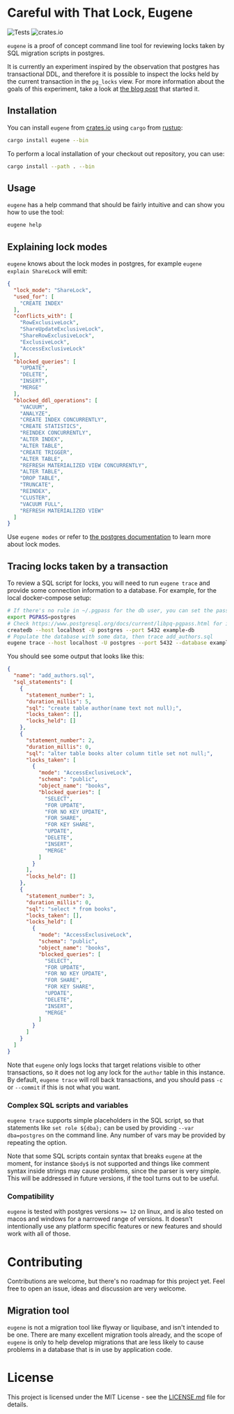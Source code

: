 # Careful with That Lock, Eugene

![Tests](https://github.com/kaaveland/eugene/actions/workflows/run_tests.yml/badge.svg?branch=main)
![crates.io](https://github.com/kaaveland/eugene/actions/workflows/release_to_crates_io_from_main.yml/badge.svg?branch=main)

`eugene` is a proof of concept command line tool for reviewing locks taken by SQL
migration scripts in postgres. 

It is currently an experiment inspired by the 
observation that postgres has transactional DDL, and therefore it is possible to
inspect the locks held by the current transaction in the `pg_locks` view. For more
information about the goals of this experiment, take a look at 
[the blog post](https://kaveland.no/careful-with-that-lock-eugene.html) that started it.

## Installation

You can install `eugene` from [crates.io](https://crates.io/crates/eugene) using `cargo` from [rustup](https://rustup.rs/):

```bash
cargo install eugene --bin
```

To perform a local installation of your checkout out repository, you can use:

```bash
cargo install --path . --bin
```

## Usage

`eugene` has a help command that should be fairly intuitive and can show you how to use the tool:

```bash
eugene help
```

## Explaining lock modes

`eugene` knows about the lock modes in postgres, for example `eugene explain ShareLock` will emit:

```json
{
  "lock_mode": "ShareLock",
  "used_for": [
    "CREATE INDEX"
  ],
  "conflicts_with": [
    "RowExclusiveLock",
    "ShareUpdateExclusiveLock",
    "ShareRowExclusiveLock",
    "ExclusiveLock",
    "AccessExclusiveLock"
  ],
  "blocked_queries": [
    "UPDATE",
    "DELETE",
    "INSERT",
    "MERGE"
  ],
  "blocked_ddl_operations": [
    "VACUUM",
    "ANALYZE",
    "CREATE INDEX CONCURRENTLY",
    "CREATE STATISTICS",
    "REINDEX CONCURRENTLY",
    "ALTER INDEX",
    "ALTER TABLE",
    "CREATE TRIGGER",
    "ALTER TABLE",
    "REFRESH MATERIALIZED VIEW CONCURRENTLY",
    "ALTER TABLE",
    "DROP TABLE",
    "TRUNCATE",
    "REINDEX",
    "CLUSTER",
    "VACUUM FULL",
    "REFRESH MATERIALIZED VIEW"
  ]
}
```

Use `eugene modes` or refer to [the postgres documentation](https://www.postgresql.org/docs/current/explicit-locking.html) 
to learn more about lock modes.

## Tracing locks taken by a transaction

To review a SQL script for locks, you will need to run `eugene trace` and provide some
connection information to a database. For example, for the local docker-compose setup:

```bash
# If there's no rule in ~/.pgpass for the db user, you can set the password like this:
export PGPASS=postgres 
# Check https://www.postgresql.org/docs/current/libpq-pgpass.html for information about .pgpass
createdb --host localhost -U postgres --port 5432 example-db
# Populate the database with some data, then trace add_authors.sql
eugene trace --host localhost -U postgres --port 5432 --database example-db add_authors.sql
```

You should see some output that looks like this:

```json
{
  "name": "add_authors.sql",
  "sql_statements": [
    {
      "statement_number": 1,
      "duration_millis": 5,
      "sql": "create table author(name text not null);",
      "locks_taken": [],
      "locks_held": []
    },
    {
      "statement_number": 2,
      "duration_millis": 0,
      "sql": "alter table books alter column title set not null;",
      "locks_taken": [
        {
          "mode": "AccessExclusiveLock",
          "schema": "public",
          "object_name": "books",
          "blocked_queries": [
            "SELECT",
            "FOR UPDATE",
            "FOR NO KEY UPDATE",
            "FOR SHARE",
            "FOR KEY SHARE",
            "UPDATE",
            "DELETE",
            "INSERT",
            "MERGE"
          ]
        }
      ],
      "locks_held": []
    },
    {
      "statement_number": 3,
      "duration_millis": 0,
      "sql": "select * from books",
      "locks_taken": [],
      "locks_held": [
        {
          "mode": "AccessExclusiveLock",
          "schema": "public",
          "object_name": "books",
          "blocked_queries": [
            "SELECT",
            "FOR UPDATE",
            "FOR NO KEY UPDATE",
            "FOR SHARE",
            "FOR KEY SHARE",
            "UPDATE",
            "DELETE",
            "INSERT",
            "MERGE"
          ]
        }
      ]
    }
  ]
}
```

Note that `eugene` only logs locks that target relations visible to other transactions, so it does 
not log any lock for the `author` table in this instance. By default, `eugene trace` will roll back 
transactions, and you should pass `-c` or `--commit` if this is not what you want.


### Complex SQL scripts and variables

`eugene trace` supports simple placeholders in the SQL script, so that statements like 
`set role ${dba};` can be used by providing `--var dba=postgres` on the command line. Any
number of vars may be provided by repeating the option.

Note that some SQL scripts contain syntax that breaks `eugene` at the moment, for instance
`$body$` is not supported and things like comment syntax inside strings may cause problems,
since the parser is very simple. This will be addressed in future versions, if the tool turns
out to be useful.


### Compatibility

`eugene` is tested with postgres versions `>= 12` on linux, and is
also tested on macos and windows for a narrowed range of versions. 
It doesn't intentionally use any platform specific features or new
features and should work with all of those.


# Contributing

Contributions are welcome, but there's no roadmap for this project yet. Feel free to open an issue,
ideas and discussion are very welcome. 

## Migration tool

`eugene` is not a migration tool like flyway or liquibase, and isn't intended to be one. There are
many excellent migration tools already, and the scope of `eugene` is only to help develop migrations
that are less likely to cause problems in a database that is in use by application code.

# License

This project is licensed under the MIT License - see the [LICENSE.md](LICENSE.md) file for details.
